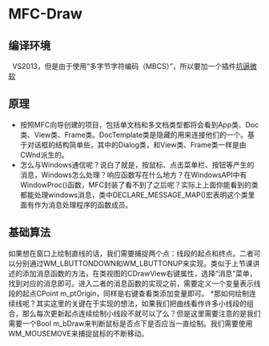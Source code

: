 MFC-Draw
==========
编译环境
----------
   VS2013，但是由于使用“多字节字符编码（MBCS）”，所以要加一个插件[坑逼微软](http://http://blog.csdn.net/shuaihj/article/details/17071351)

原理
----------
* 按照MFC向导创建的项目，包括单文档和多文档类型都将会看到App类、Doc类、View类、Frame类。DocTemplate类是隐藏的用来连接他们的一个。基于对话框的结构简单些，其中的Dialog类，和View类、Frame类一样是由CWnd派生的。
* 怎么与Windows通信呢？说白了就是，按鼠标、点击菜单栏、按钮等产生的消息，Windows怎么处理？响应函数写在什么地方？在WindowsAPI中有WindowProc()函数，MFC封装了看不到了之后呢？实际上上面你能看到的类都能处理windows消息，类中DECLARE_MESSAGE_MAP()宏表明这个类里面有作为消息处理程序的函数成员。

基础算法
--------
如果想在窗口上绘制直线的话，我们需要捕捉两个点：线段的起点和终点。二者可以分别通过WM_LBUTTONDOWN和WM_LBUTTONUP来实现。类似于上节课讲述的添加消息函数的方法，在类视图的CDrawView右键属性，选择“消息”菜单，找到对应的消息即可。进入二者的消息函数的实现之前，需要定义一个变量表示线段的起点CPoint m_ptOrigin，同样是右键查看类添加变量即可。
*那如何绘制连续线呢？其实这里的关键在于实现的想法，如果我们把曲线看作许多小线段的组合，那么每次更新起点连续绘制小线段不就可以了么？但是这里需要注意的是我们需要一个Bool m_bDraw来判断鼠标是否点下是否应当一直绘制。我们需要使用WM_MOUSEMOVE来捕捉鼠标的不断移动。
